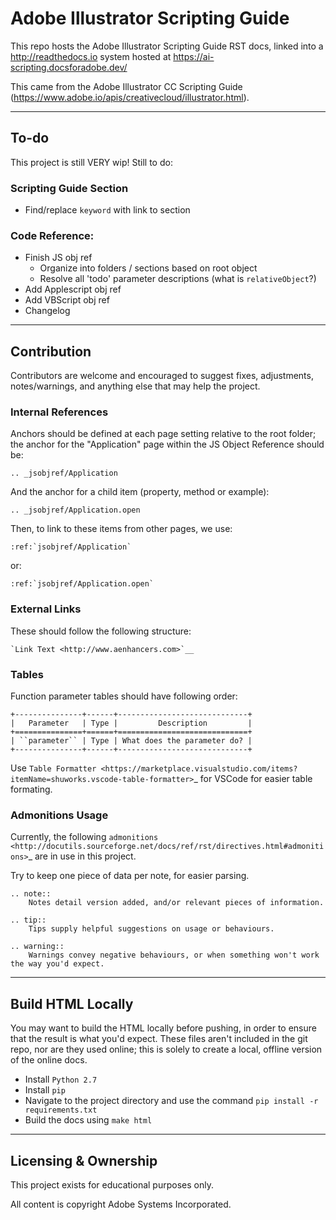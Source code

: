 # Adobe Illustrator Scripting Guide

This repo hosts the Adobe Illustrator Scripting Guide RST docs, linked into a http://readthedocs.io system hosted at https://ai-scripting.docsforadobe.dev/

This came from the Adobe Illustrator CC Scripting Guide (https://www.adobe.io/apis/creativecloud/illustrator.html).

---

## To-do

This project is still VERY wip! Still to do:

### Scripting Guide Section

- Find/replace ``keyword`` with link to section

### Code Reference:

- Finish JS obj ref
	- Organize into folders / sections based on root object
	- Resolve all 'todo' parameter descriptions (what is ``relativeObject``?)
- Add Applescript obj ref
- Add VBScript obj ref
- Changelog

---

## Contribution

Contributors are welcome and encouraged to suggest fixes, adjustments, notes/warnings, and anything else that may help the project.

### Internal References

Anchors should be defined at each page setting relative to the root folder; the anchor for the "Application" page within the JS Object Reference should be:

	.. _jsobjref/Application

And the anchor for a child item (property, method or example):

	.. _jsobjref/Application.open

Then, to link to these items from other pages, we use:

	:ref:`jsobjref/Application`

or:

	:ref:`jsobjref/Application.open`

### External Links

These should follow the following structure:

	`Link Text <http://www.aenhancers.com>`__

### Tables

Function parameter tables should have following order:

	+---------------+------+-----------------------------+
	|   Parameter   | Type |         Description         |
	+===============+======+=============================+
	| ``parameter`` | Type | What does the parameter do? |
	+---------------+------+-----------------------------+

Use `Table Formatter <https://marketplace.visualstudio.com/items?itemName=shuworks.vscode-table-formatter>`_ for VSCode for easier table formating.

### Admonitions Usage

Currently, the following `admonitions <http://docutils.sourceforge.net/docs/ref/rst/directives.html#admonitions>`_ are in use in this project.

Try to keep one piece of data per note, for easier parsing.

	.. note::
		Notes detail version added, and/or relevant pieces of information.

	.. tip::
		Tips supply helpful suggestions on usage or behaviours.

	.. warning::
		Warnings convey negative behaviours, or when something won't work the way you'd expect.

---

## Build HTML Locally

You may want to build the HTML locally before pushing, in order to ensure that the result is what you'd expect. These files aren't included in the git repo, nor are they used online; this is solely to create a local, offline version of the online docs.

- Install ``Python 2.7``
- Install ``pip``
- Navigate to the project directory and use the command ``pip install -r requirements.txt``
- Build the docs using ``make html``

---

## Licensing & Ownership

This project exists for educational purposes only.

All content is copyright Adobe Systems Incorporated.
